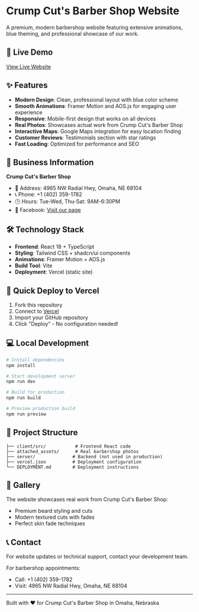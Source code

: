 # Crump Cut's Barber Shop Website

A premium, modern barbershop website featuring extensive animations, blue theming, and professional showcase of our work.

## 🚀 Live Demo
[View Live Website](https://your-vercel-deployment-url.vercel.app)

## ✨ Features

- **Modern Design**: Clean, professional layout with blue color scheme
- **Smooth Animations**: Framer Motion and AOS.js for engaging user experience
- **Responsive**: Mobile-first design that works on all devices
- **Real Photos**: Showcases actual work from Crump Cut's Barber Shop
- **Interactive Maps**: Google Maps integration for easy location finding
- **Customer Reviews**: Testimonials section with star ratings
- **Fast Loading**: Optimized for performance and SEO

## 🏪 Business Information

**Crump Cut's Barber Shop**
- 📍 Address: 4965 NW Radial Hwy, Omaha, NE 68104
- 📞 Phone: +1 (402) 359-1782
- 🕒 Hours: Tue-Wed, Thu-Sat: 9AM-6:30PM
- 👥 Facebook: [Visit our page](https://www.facebook.com/100063650002152/videos/5287827804673659)

## 🛠️ Technology Stack

- **Frontend**: React 18 + TypeScript
- **Styling**: Tailwind CSS + shadcn/ui components
- **Animations**: Framer Motion + AOS.js
- **Build Tool**: Vite
- **Deployment**: Vercel (static site)

## 🚀 Quick Deploy to Vercel

1. Fork this repository
2. Connect to [Vercel](https://vercel.com)
3. Import your GitHub repository
4. Click "Deploy" - No configuration needed!

## 💻 Local Development

```bash
# Install dependencies
npm install

# Start development server
npm run dev

# Build for production
npm run build

# Preview production build
npm run preview
```

## 📁 Project Structure

```
├── client/src/           # Frontend React code
├── attached_assets/      # Real barbershop photos
├── server/              # Backend (not used in production)
├── vercel.json          # Deployment configuration
└── DEPLOYMENT.md        # Deployment instructions
```

## 📸 Gallery

The website showcases real work from Crump Cut's Barber Shop:
- Premium beard styling and cuts
- Modern textured cuts with fades
- Perfect skin fade techniques

## 📞 Contact

For website updates or technical support, contact your development team.

For barbershop appointments:
- Call: +1 (402) 359-1782
- Visit: 4965 NW Radial Hwy, Omaha, NE 68104

---

Built with ❤️ for Crump Cut's Barber Shop in Omaha, Nebraska
